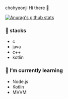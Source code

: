 chohyeonji Hi there 👋

[![Anurag's github stats](https://github-readme-stats.vercel.app/api?username=chohyeonji)](https://github.com/anuraghazra/github-readme-stats)

<h3>🔭 stacks</h3>
<ul>
  <li>c</li>
  <li>java</li>
  <li>c++</li>
  <li>kotlin</li>
</ul>


<h3>🌱 I’m currently learning</h3>
<ul>
  <li>Node.js</li>
  <li>Kotlin</li>
  <li>MVVM</li>
 </ul>
 
